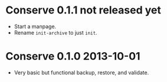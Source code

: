 Conserve 0.1.1 not released yet
===============================

* Start a manpage.
* Rename `init-archive` to just `init`.

Conserve 0.1.0 2013-10-01
=========================

* Very basic but functional backup, restore, and validate.
